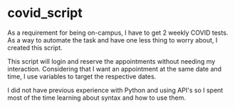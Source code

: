 # covid_script

As a requirement for being on-campus, I have to get 2 weekly COVID tests. As a way to automate the task and have one less thing to worry about, I created this script. 

This script will login and reserve the appointments without needing my interaction. Considering that I want an appointment at the same date and time, I use variables to target the respective dates.

I did not have previous experience with Python and using API's so I spent most of the time learning about syntax and how to use them. 
